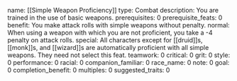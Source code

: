 name: [[Simple Weapon Proficiency]]
type: Combat
description: You are trained in the use of basic weapons.
prerequisites: 0
prerequisite_feats: 0
benefit: You make attack rolls with simple weapons without penalty.
normal: When using a weapon with which you are not proficient, you take a -4 penalty on attack rolls.
special: All characters except for [[druid]]s, [[monk]]s, and [[wizard]]s are automatically proficient with all simple weapons. They need not select this feat.
teamwork: 0
critical: 0
grit: 0
style: 0
performance: 0
racial: 0
companion_familiar: 0
race_name: 0
note: 0
goal: 0
completion_benefit: 0
multiples: 0
suggested_traits: 0
